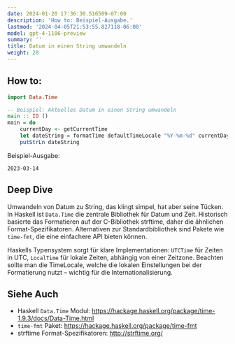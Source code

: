 ```yaml
---
date: 2024-01-20 17:36:30.516509-07:00
description: 'How to: Beispiel-Ausgabe.'
lastmod: '2024-04-05T21:53:55.827118-06:00'
model: gpt-4-1106-preview
summary: ''
title: Datum in einen String umwandeln
weight: 28
---
```


## How to:
```Haskell
import Data.Time

-- Beispiel: Aktuelles Datum in einen String umwandeln
main :: IO ()
main = do
    currentDay <- getCurrentTime
    let dateString = formatTime defaultTimeLocale "%Y-%m-%d" currentDay
    putStrLn dateString
```
Beispiel-Ausgabe:
```plaintext
2023-03-14
```

## Deep Dive
Umwandeln von Datum zu String, das klingt simpel, hat aber seine Tücken. In Haskell ist `Data.Time` die zentrale Bibliothek für Datum und Zeit. Historisch basierte das Formatieren auf der C-Bibliothek strftime, daher die ähnlichen Format-Spezifikatoren. Alternativen zur Standardbibliothek sind Pakete wie `time-fmt`, die eine einfachere API bieten können.

Haskells Typensystem sorgt für klare Implementationen: `UTCTime` für Zeiten in UTC, `LocalTime` für lokale Zeiten, abhängig von einer Zeitzone. Beachten sollte man die TimeLocale, welche die lokalen Einstellungen bei der Formatierung nutzt – wichtig für die Internationalisierung.

## Siehe Auch
- Haskell `Data.Time` Modul: https://hackage.haskell.org/package/time-1.9.3/docs/Data-Time.html
- `time-fmt` Paket: https://hackage.haskell.org/package/time-fmt
- strftime Format-Spezifikatoren: http://strftime.org/
